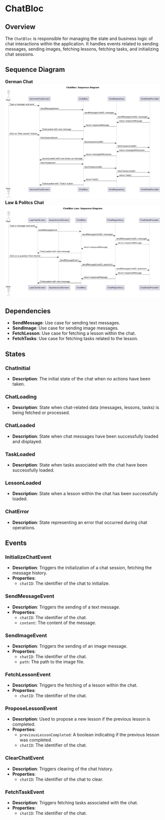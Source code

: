 # ChatBloc

## Overview
The `ChatBloc` is responsible for managing the state and business logic of chat interactions within the application. It handles events related to sending messages, sending images, fetching lessons, fetching tasks, and initializing chat sessions.

## Sequence Diagram
**German Chat**
![](../res/chatBloc.png)
**Law & Politcs Chat**
![](../res/law_chat_seq.png)

## Dependencies
- **SendMessage**: Use case for sending text messages.
- **SendImage**: Use case for sending image messages.
- **FetchLesson**: Use case for fetching a lesson within the chat.
- **FetchTasks**: Use case for fetching tasks related to the lesson.

## States

### ChatInitial
- **Description**: The initial state of the chat when no actions have been taken.

### ChatLoading
- **Description**: State when chat-related data (messages, lessons, tasks) is being fetched or processed.

### ChatLoaded
- **Description**: State when chat messages have been successfully loaded and displayed.

### TaskLoaded
- **Description**: State when tasks associated with the chat have been successfully loaded.

### LessonLoaded
- **Description**: State when a lesson within the chat has been successfully loaded.

### ChatError
- **Description**: State representing an error that occurred during chat operations.

## Events

### InitializeChatEvent
- **Description**: Triggers the initialization of a chat session, fetching the message history.
- **Properties**:
  - `chatID`: The identifier of the chat to initialize.

### SendMessageEvent
- **Description**: Triggers the sending of a text message.
- **Properties**:
  - `chatID`: The identifier of the chat.
  - `content`: The content of the message.

### SendImageEvent
- **Description**: Triggers the sending of an image message.
- **Properties**:
  - `chatID`: The identifier of the chat.
  - `path`: The path to the image file.

### FetchLessonEvent
- **Description**: Triggers the fetching of a lesson within the chat.
- **Properties**:
  - `chatID`: The identifier of the chat.

### ProposeLessonEvent
- **Description**: Used to propose a new lesson if the previous lesson is completed.
- **Properties**:
  - `previousLessonCompleted`: A boolean indicating if the previous lesson was completed.
  - `chatID`: The identifier of the chat.

### ClearChatEvent
- **Description**: Triggers clearing of the chat history.
- **Properties**:
  - `chatID`: The identifier of the chat to clear.

### FetchTaskEvent
- **Description**: Triggers fetching tasks associated with the chat.
- **Properties**:
  - `chatID`: The identifier of the chat.
